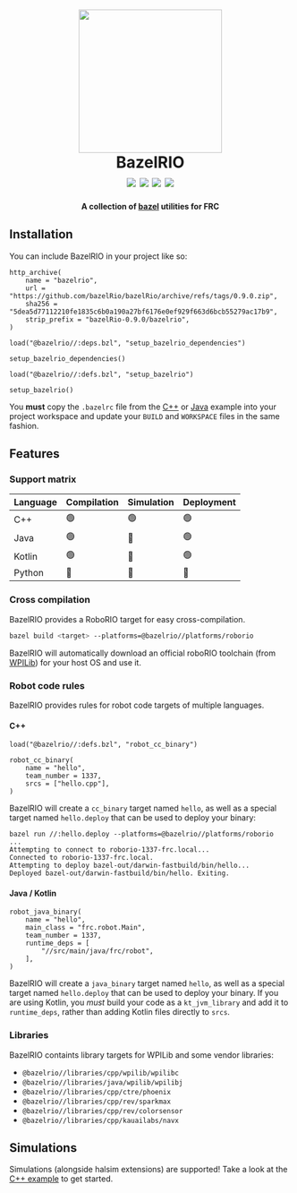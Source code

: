<h1 align="center">
    <img src="https://avatars.githubusercontent.com/u/84363228?s=200&v=4" width="256">
    <br />
    BazelRIO
    <br />
    <img src="https://img.shields.io/badge/semver-0.9.0-blue">
    <img src="https://img.shields.io/badge/license-MIT-blue.svg">
    <img src="https://img.shields.io/badge/PRs-welcome-brightgreen.svg">
    <img src="https://github.com/bazelRio/bazelRio/actions/workflows/build-example.yaml/badge.svg">
</h1>

<p align="center">
  <b>
    A collection of <a href="https://bazel.build">bazel</a> utilities for FRC
  </b>
</p>

## Installation
You can include BazelRIO in your project like so:

```bazel
http_archive(
    name = "bazelrio",
    url = "https://github.com/bazelRio/bazelRio/archive/refs/tags/0.9.0.zip",
    sha256 = "5dea5d77112210fe1835c6b0a190a27bf6176e0ef929f663d6bcb55279ac17b9",
    strip_prefix = "bazelRio-0.9.0/bazelrio",
)

load("@bazelrio//:deps.bzl", "setup_bazelrio_dependencies")

setup_bazelrio_dependencies()

load("@bazelrio//:defs.bzl", "setup_bazelrio")

setup_bazelrio()
```

You **must** copy the `.bazelrc` file from the [C++](./examples/cpp_example) or [Java](./examples/java_example) example into your project workspace and update your `BUILD` and `WORKSPACE` files in the same fashion.

## Features
### Support matrix
| Language | Compilation | Simulation | Deployment |
| --- | --- | --- | --- |
| C++ | 🟢 | 🟢 | 🟢 |
| Java | 🟢 | 🔴 | 🟢 |
| Kotlin | 🟢 | 🔴 | 🟢 |
| Python | 🔴 | 🔴 | 🔴 |

### Cross compilation
BazelRIO provides a RoboRIO target for easy cross-compilation.

```sh
bazel build <target> --platforms=@bazelrio//platforms/roborio
```

BazelRIO will automatically download an official roboRIO toolchain (from [WPILib](https://github.com/wpilibsuite/roborio-toolchain)) for your host OS and use it.

### Robot code rules
BazelRIO provides rules for robot code targets of multiple languages.

#### C++

```bazel
load("@bazelrio//:defs.bzl", "robot_cc_binary")

robot_cc_binary(
    name = "hello",
    team_number = 1337,
    srcs = ["hello.cpp"],
)
```

BazelRIO will create a `cc_binary` target named `hello`, as well as a special target named `hello.deploy` that can be used to deploy your binary:

```
bazel run //:hello.deploy --platforms=@bazelrio//platforms/roborio
...
Attempting to connect to roborio-1337-frc.local...
Connected to roborio-1337-frc.local.
Attempting to deploy bazel-out/darwin-fastbuild/bin/hello...
Deployed bazel-out/darwin-fastbuild/bin/hello. Exiting.
```

#### Java / Kotlin

```bazel
robot_java_binary(
    name = "hello",
    main_class = "frc.robot.Main",
    team_number = 1337,
    runtime_deps = [
        "//src/main/java/frc/robot",
    ],
)
```

BazelRIO will create a `java_binary` target named `hello`, as well as a special target named `hello.deploy` that can be used to deploy your binary. If you are using Kotlin, you *must* build your code as a `kt_jvm_library` and add it to `runtime_deps`, rather than adding Kotlin files directly to `srcs`.

### Libraries
BazelRIO containts library targets for WPILib and some vendor libraries:

- `@bazelrio//libraries/cpp/wpilib/wpilibc`
- `@bazelrio//libraries/java/wpilib/wpilibj`
- `@bazelrio//libraries/cpp/ctre/phoenix`
- `@bazelrio//libraries/cpp/rev/sparkmax`
- `@bazelrio//libraries/cpp/rev/colorsensor`
- `@bazelrio//libraries/cpp/kauailabs/navx`

## Simulations

Simulations (alongside halsim extensions) are supported! Take a look at the [C++ example](./examples/cpp_example) to get started.
